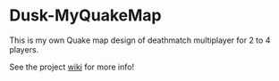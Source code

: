 # Dusk-MyQuakeMap
This is my own Quake map design of deathmatch multiplayer for 2 to 4 players.

See the project [wiki](https://github.com/qnf613/Dusk-MyQuakeMap/wiki) for more info!
